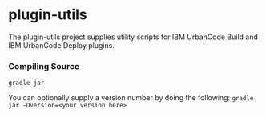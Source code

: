 # plugin-utils

The plugin-utils project supplies utility scripts for IBM UrbanCode Build and IBM UrbanCode Deploy plugins.

### Compiling Source
`gradle jar`

You can optionally supply a version number by doing the following:
`gradle jar -Dversion=<your version here>`
